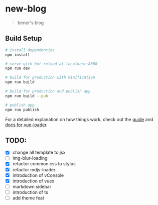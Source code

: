 # new-blog

> bener's blog

## Build Setup

``` bash
# install dependencies
npm install

# serve with hot reload at localhost:8080
npm run dev

# build for production with minification
npm run build

# build for production and publish app
npm run build --pub

# publish app
npm run publish
```

For a detailed explanation on how things work, check out the [guide](http://vuejs-templates.github.io/webpack/) and [docs for vue-loader](http://vuejs.github.io/vue-loader).

## TODO:
- [x] change all template to jsx
- [ ] img-blur-loading
- [x] refactor common css to stylus
- [x] refactor mdjs-loader
- [x] introduction of vConsole
- [x] introduction of vuex
- [ ] markdown sidebar
- [ ] introduction of ts
- [ ] add theme feat
